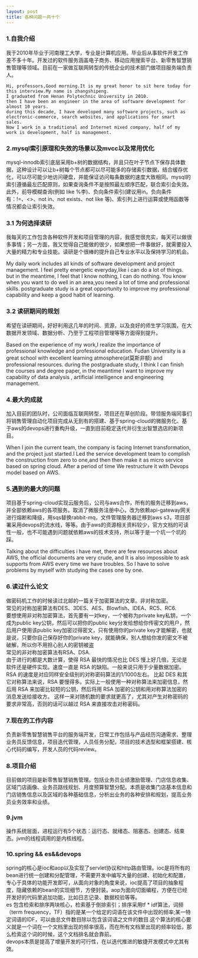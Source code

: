 ```yaml
---
layout: post
title: 各种问题一共十个
---
```



### 1.自我介绍
我于2010年毕业于河南理工大学，专业是计算机应用。毕业后从事软件开发工作差不多十年。开发过的软件服务涵盖电子商务、移动应用搜索平台、新零售智慧销售管理等领域。目前在一家做互联网转型的传统企业的技术部门做项目服务端负责人。<br>
```
Hi, professors,Good morning.It is my great honor to sit here today for this interview.My name is zhangshipeng. 
I graduated from Henan Polytechnic University in 2010.
then I have been an engineer in the area of software development for almost 10 years.
during this decade, I have developed many software projects, such as electronic-commerce, search websites, and applications for smart sales. 
Now I work in a traditional and Internet mixed company, half of my work is development, half is management.

```
### 2.mysql索引原理和失效的场景以及mvcc以及常用优化
mysql-innodb索引底层采用b+树的数据结构，并且只在叶子节点下保存具体数据，这种设计可以让b+树每个节点都可以尽可能多的存储索引数据，结合缓存优化，可以尽可能少地访问硬盘，并能保证访问每条数据的速度大致相同。mysql的索引遵循最左匹配原则，如果查询条件不是按照最左顺序匹配，联合索引会失效。此外，前导模糊查询(例如 like %李)、负向条件索引(建议用in。负向条件有：!=、<>、not in、not exists、not like 等)、索引列上进行运算或使用函数等情况都会让索引失效。<br>


### 3.1 为何选择读研
我每天的工作包含各种软件开发和项目管理的内容，我感觉很充实，每天可以做很多事情；另一方面，我又觉得自己能做的很少，如果想把一件事做好，就需要投入大量的精力和专业技能。读研是个很棒的提升自己专业水平以及保持学习的机会。
<br>

My daily work includes all kinds of software development and project management. I feel pretty energetic everyday,like i can do a lot of things. but in the meantime, I feel that I know nothing, I can do nothing. You know when you want to do well in an area,you need a lot of time and professional skills. postgraduate study is a great opportunity to improve my professional capability and keep a good habit of learning.




### 3.2 读研期间的规划
希望在读研期间，好好利用这几年的时间、资源，以及良好的师生学习氛围，在大数据开发领域、数据分析、乃至于工程项目管理等等方面得到提升。
<br>

Based on the experience of my work,I realize the importance of professional knowledge and professional education.
Fudan University is a great school with excellent learning atmosphere(at莫斯非额) and professional resources. during the postgraduate study,
I think I can finish the courses and degree paper, in the meantime I want to improve my capability of data analysis , artificial intelligence and  engineering management.


### 4.最大的成就
加入目前的团队时，公司面临互联网转型，项目还在草创阶段。带领服务端同事们将销售管理自动化项目完成从无到有的搭建、基于spring-cloud的微服务化、基于aws的devops进行重构升级，一直到目前稳定迭代并衍生出智慧选店的新项目。
<br>

When I join the current team, the company is facing Internet transformation, and the project just started.I Led the service development team to complish the construction  from zero to one,and then then make it as  micro service based on spring cloud. After a period of time We restructure it with Devops model based on AWS.


### 5.遇到的最大的问题
项目基于spring-cloud实现云服务后，公司与aws合作，所有的服务迁移到aws，并全部依赖aws的各项服务。取消了微服务注册中心，改为依赖api-gateway网关进行熔断和降级，用sqs替换rabbit-mq，文件管理服务器迁移到aws s3，项目部署采用devops的流水线，等等。由于aws的资源相关资料较少，官方文档的可读性一般，也不可能遇到问题就依赖aws的技术支持，所以等于是一个坑一个坑的踩。
<br>

Talking about the difficulties i have met,
there are few resources about AWS, the official documents are very crude, and It is also impossible to ask  supports from AWS every time we have troubles.
So I have to solve problems by myself with studying the cases one by one.


### 6.读过什么论文
 做密码机工作的时候读过北邮的一篇关于加密算法的文章。非对称加密。<br>
 常见的对称加密算法有DES、3DES、AES、Blowfish、IDEA、RC5、RC6.<br>
 要想使用非对称加密算法，首先要有一对key，一个被称为private key私钥，一个成为public key公钥，然后可以把你的public key分发给想给你传密文的用户，然后用户使用该public key加密过得密文，只有使用你的private key才能解密，也就是说，只要你自己保存好你的private key，就能确保，别人想给你发的密文不被破解，所以你不用担心别人的密钥被盗<br>
 常见的非对称加密算法有RSA、DSA.<br>
 由于进行的都是大数计算，使得 RSA 最快的情况也比 DES 慢上好几倍，无论是软件还是硬件实现。速度一直是 RSA 的缺陷。一般来说只用于少量数据加密。RSA 的速度是对应同样安全级别的对称密码算法的1/1000左右。
 比起 DES 和其它对称算法来说，RSA 要慢得多。实际上一般使用一种对称算法来加密信息，然后用 RSA 来加密比较短的公钥，然后将用 RSA 加密的公钥和用对称算法加密的消息发送给接收方。
 这样一来对随机数的要求就更高了，尤其对产生对称密码的要求非常高，否则的话可以越过 RSA 来直接攻击对称密码。

 
### 7.现在的工作内容
负责新零售智慧销售平台的服务端开发，日常工作包括与产品经历沟通需求、整理业务员反馈信息，项目迭代管理，人员任务分配，项目的技术选型和框架搭建、核心代码的编写，开发人员的代码review。
### 8.项目介绍
目前做的项目是新零售智慧销售管理。包括业务员业绩激励管理、门店信息收集、区域门店画像、业务员路线规划、月度预算智慧分配。本质是收集门店基本信息和门店销售信息以及区域的各种基础信息，分析出业务的各种安排和规划，提高业务员业务效率和业绩。
### 9.jvm
操作系统层面，进程运行有5个状态：运行态、就绪态、阻塞态、创建态、结束态。jvm的线程调用的是内核线程。
### 10.spring && es&&devops
spring的核心是ioc和aop以及实现了servlet协议和http路由管理。ioc是将所有的bean进行统一创建和分配管理，不需要开发中编写大量的创建、初始化和配置，专心于具体的功能开发即可，从面向对象的角度来说，ioc提高了项目的抽象程度，隐藏依赖的bean的实现细节，方便封装。aop为面向切面编程，方便在已经开发好的代码里追加功能，比如日志记录、数据校验等等。<br>
es 包含检索和排序两块核心，检索基于倒排索引；排序采用tf * idf算法，词频（term frequency，TF）指的是某一个给定的词语在该文件中出现的频率;某一特定词语的IDF，可以由总文件数目除以包含该词语之文件的数目.这个算法的核心要义就是一个词在一个文档里出现的频率很高，而在所有文档里出现的频率较低，那么检索这个词的时候，这个文档排名就会靠前。<br>
devops本质是提高了增量开发的可行性，在以迭代推进的敏捷开发模式中尤其有效。

